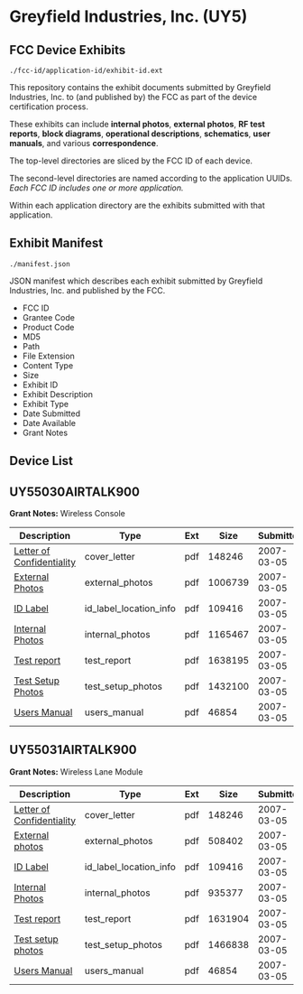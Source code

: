 # Greyfield Industries, Inc. (UY5)
## FCC Device Exhibits

```
./fcc-id/application-id/exhibit-id.ext
```

This repository contains the exhibit documents submitted by Greyfield Industries, Inc. to (and published by) the FCC as part of the device certification process.

These exhibits can include **internal photos**, **external photos**, **RF test reports**, **block diagrams**, **operational descriptions**, **schematics**, **user manuals**, and various **correspondence**.

The top-level directories are sliced by the FCC ID of each device.

The second-level directories are named according to the application UUIDs. *Each FCC ID includes one or more application.*

Within each application directory are the exhibits submitted with that application. 

## Exhibit Manifest

```
./manifest.json
```

JSON manifest which describes each exhibit submitted by Greyfield Industries, Inc. and published by the FCC.

- FCC ID
- Grantee Code
- Product Code
- MD5
- Path
- File Extension
- Content Type
- Size
- Exhibit ID
- Exhibit Description
- Exhibit Type
- Date Submitted
- Date Available
- Grant Notes

## Device List
## UY55030AIRTALK900
**Grant Notes:** Wireless Console

| Description | Type | Ext | Size | Submitted | Available |
| ----------- | ---- | --- | ---- | --------- | --------- |
| [Letter of Confidentiality](UY55030AIRTALK900/715932de00506a391b783edfa2f0f11d/764700.pdf) | cover_letter | pdf | 148246 | 2007-03-05 | 2007-03-05 |
| [External Photos](UY55030AIRTALK900/715932de00506a391b783edfa2f0f11d/764707.pdf) | external_photos | pdf | 1006739 | 2007-03-05 | 2007-03-05 |
| [ID Label](UY55030AIRTALK900/715932de00506a391b783edfa2f0f11d/764706.pdf) | id_label_location_info | pdf | 109416 | 2007-03-05 | 2007-03-05 |
| [Internal Photos](UY55030AIRTALK900/715932de00506a391b783edfa2f0f11d/764705.pdf) | internal_photos | pdf | 1165467 | 2007-03-05 | 2007-03-05 |
| [Test report](UY55030AIRTALK900/715932de00506a391b783edfa2f0f11d/764710.pdf) | test_report | pdf | 1638195 | 2007-03-05 | 2007-03-05 |
| [Test Setup Photos](UY55030AIRTALK900/715932de00506a391b783edfa2f0f11d/764702.pdf) | test_setup_photos | pdf | 1432100 | 2007-03-05 | 2007-03-05 |
| [Users Manual](UY55030AIRTALK900/715932de00506a391b783edfa2f0f11d/764701.pdf) | users_manual | pdf | 46854 | 2007-03-05 | 2007-03-05 |
## UY55031AIRTALK900
**Grant Notes:** Wireless Lane Module

| Description | Type | Ext | Size | Submitted | Available |
| ----------- | ---- | --- | ---- | --------- | --------- |
| [Letter of Confidentiality](UY55031AIRTALK900/a495562ef48a8ec26fa151829230e4c5/764700.pdf) | cover_letter | pdf | 148246 | 2007-03-05 | 2007-03-05 |
| [External photos](UY55031AIRTALK900/a495562ef48a8ec26fa151829230e4c5/764757.pdf) | external_photos | pdf | 508402 | 2007-03-05 | 2007-03-05 |
| [ID Label](UY55031AIRTALK900/a495562ef48a8ec26fa151829230e4c5/764706.pdf) | id_label_location_info | pdf | 109416 | 2007-03-05 | 2007-03-05 |
| [Internal Photos](UY55031AIRTALK900/a495562ef48a8ec26fa151829230e4c5/764755.pdf) | internal_photos | pdf | 935377 | 2007-03-05 | 2007-03-05 |
| [Test report](UY55031AIRTALK900/a495562ef48a8ec26fa151829230e4c5/764752.pdf) | test_report | pdf | 1631904 | 2007-03-05 | 2007-03-05 |
| [Test setup photos](UY55031AIRTALK900/a495562ef48a8ec26fa151829230e4c5/764751.pdf) | test_setup_photos | pdf | 1466838 | 2007-03-05 | 2007-03-05 |
| [Users Manual](UY55031AIRTALK900/a495562ef48a8ec26fa151829230e4c5/764701.pdf) | users_manual | pdf | 46854 | 2007-03-05 | 2007-03-05 |
